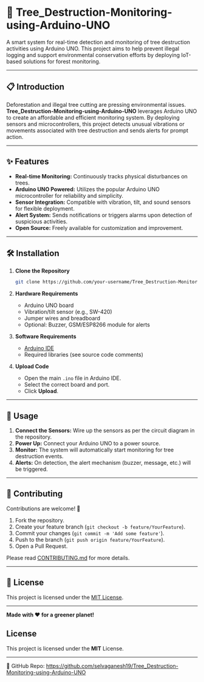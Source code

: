 # 🌳 Tree_Destruction-Monitoring-using-Arduino-UNO

A smart system for real-time detection and monitoring of tree destruction activities using Arduino UNO. This project aims to help prevent illegal logging and support environmental conservation efforts by deploying IoT-based solutions for forest monitoring.

---

## 📋 Introduction

Deforestation and illegal tree cutting are pressing environmental issues. **Tree_Destruction-Monitoring-using-Arduino-UNO** leverages Arduino UNO to create an affordable and efficient monitoring system. By deploying sensors and microcontrollers, this project detects unusual vibrations or movements associated with tree destruction and sends alerts for prompt action.

---

## ✨ Features

- **Real-time Monitoring:** Continuously tracks physical disturbances on trees.
- **Arduino UNO Powered:** Utilizes the popular Arduino UNO microcontroller for reliability and simplicity.
- **Sensor Integration:** Compatible with vibration, tilt, and sound sensors for flexible deployment.
- **Alert System:** Sends notifications or triggers alarms upon detection of suspicious activities.
- **Open Source:** Freely available for customization and improvement.

---

## 🛠️ Installation

1. **Clone the Repository**
   ```bash
   git clone https://github.com/your-username/Tree_Destruction-Monitoring-using-Arduino-UNO.git
   ```
2. **Hardware Requirements**
   - Arduino UNO board
   - Vibration/tilt sensor (e.g., SW-420)
   - Jumper wires and breadboard
   - Optional: Buzzer, GSM/ESP8266 module for alerts

3. **Software Requirements**
   - [Arduino IDE](https://www.arduino.cc/en/software)
   - Required libraries (see source code comments)

4. **Upload Code**
   - Open the main `.ino` file in Arduino IDE.
   - Select the correct board and port.
   - Click **Upload**.

---

## 🚀 Usage

1. **Connect the Sensors:** Wire up the sensors as per the circuit diagram in the repository.
2. **Power Up:** Connect your Arduino UNO to a power source.
3. **Monitor:** The system will automatically start monitoring for tree destruction events.
4. **Alerts:** On detection, the alert mechanism (buzzer, message, etc.) will be triggered.

---

## 🤝 Contributing

Contributions are welcome! 🚀

1. Fork the repository.
2. Create your feature branch (`git checkout -b feature/YourFeature`).
3. Commit your changes (`git commit -m 'Add some feature'`).
4. Push to the branch (`git push origin feature/YourFeature`).
5. Open a Pull Request.

Please read [CONTRIBUTING.md](CONTRIBUTING.md) for more details.

---

## 📄 License

This project is licensed under the [MIT License](LICENSE).

---

**Made with ❤️ for a greener planet!**

## License
This project is licensed under the **MIT** License.

---
🔗 GitHub Repo: https://github.com/selvaganesh19/Tree_Destruction-Monitoring-using-Arduino-UNO
